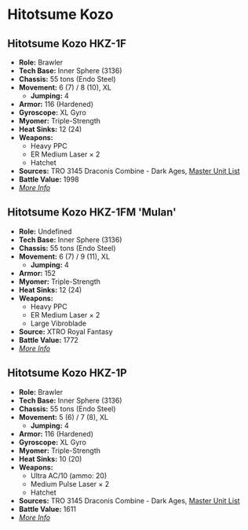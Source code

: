 # Hitotsume Kozo
## Hitotsume Kozo HKZ-1F
- **Role:** Brawler
- **Tech Base:** Inner Sphere (3136)
- **Chassis:** 55 tons (Endo Steel)
- **Movement:** 6 (7) / 8 (10), XL
  - **Jumping:** 4
- **Armor:** 116 (Hardened)
- **Gyroscope:** XL Gyro
- **Myomer:** Triple-Strength
- **Heat Sinks:** 12 (24)
- **Weapons:**
  - Heavy PPC
  - ER Medium Laser × 2
  - Hatchet
- **Sources:** TRO 3145 Draconis Combine - Dark Ages, [Master Unit List](http://masterunitlist.info/Unit/Details/6412/hitotsume-kozo-hkz-1f)
- **Battle Value:** 1998
- [*More Info*](hitotsume_kozo/hitotsume_kozo_hkz-1f.md)

## Hitotsume Kozo HKZ-1FM 'Mulan'
- **Role:** Undefined
- **Tech Base:** Inner Sphere (3136)
- **Chassis:** 55 tons (Endo Steel)
- **Movement:** 6 (7) / 9 (11), XL
  - **Jumping:** 4
- **Armor:** 152
- **Myomer:** Triple-Strength
- **Heat Sinks:** 12 (24)
- **Weapons:**
  - Heavy PPC
  - ER Medium Laser × 2
  - Large Vibroblade
- **Source:** XTRO Royal Fantasy
- **Battle Value:** 1772
- [*More Info*](hitotsume_kozo/hitotsume_kozo_hkz-1fm_'mulan'.md)

## Hitotsume Kozo HKZ-1P
- **Role:** Brawler
- **Tech Base:** Inner Sphere (3136)
- **Chassis:** 55 tons (Endo Steel)
- **Movement:** 5 (6) / 7 (8), XL
  - **Jumping:** 4
- **Armor:** 116 (Hardened)
- **Gyroscope:** XL Gyro
- **Myomer:** Triple-Strength
- **Heat Sinks:** 10 (20)
- **Weapons:**
  - Ultra AC/10 (ammo: 20)
  - Medium Pulse Laser × 2
  - Hatchet
- **Sources:** TRO 3145 Draconis Combine - Dark Ages, [Master Unit List](http://masterunitlist.info/Unit/Details/6413/hitotsume-kozo-hkz-1p)
- **Battle Value:** 1611
- [*More Info*](hitotsume_kozo/hitotsume_kozo_hkz-1p.md)

